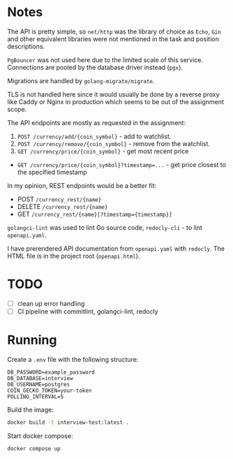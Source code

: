# Notes
The API is pretty simple, so `net/http` was the library of choice as `Echo`,
`Gin` and other equivalent libraries were not mentioned in the task
and position descriptions.

`PgBouncer` was not used here due to the limited scale of this service.
Connections are pooled by the database driver instead (`pgx`).

Migrations are handled by `golang-migrate/migrate`.

TLS is not handled here since it would usually be done by a reverse proxy like
Caddy or Nginx in production which seems to be out of the assignment scope.

The API endpoints are mostly as requested in the assignment:
1. `POST /currency/add/{coin_symbol}` - add to watchlist.
2. `POST /currency/remove/{coin_symbol}` - remove from the watchlist.
3. `GET /currency/price/{coin_symbol}` - get most recent price
  - `GET /currency/price/{coin_symbol}?timestamp=...` - get price closest to the specified timestamp

In my opinion, REST endpoints would be a better fit:
- POST `/currency_rest/{name}`
- DELETE `/currency_rest/{name}`
- GET `/currency_rest/{name}[?timestamp={timestamp}]`

`golangci-lint` was used to lint Go source code, `redocly-cli` - to lint `openapi.yaml`.

I have prerendered API documentation from `openapi.yaml` with
`redocly`. The HTML file is in the project root (`openapi.html`).

# TODO
- [ ] clean up error handling
- [ ] CI pipeline with commitlint, golangci-lint, redocly

# Running
Create a `.env` file with the following structure:
```
DB_PASSWORD=example_password
DB_DATABASE=interview
DB_USERNAME=postgres
COIN_GECKO_TOKEN=your-token
POLLING_INTERVAL=5
```

Build the image:
```bash
docker build -t interview-test:latest .
```

Start docker compose:
```bash
docker compose up
```
